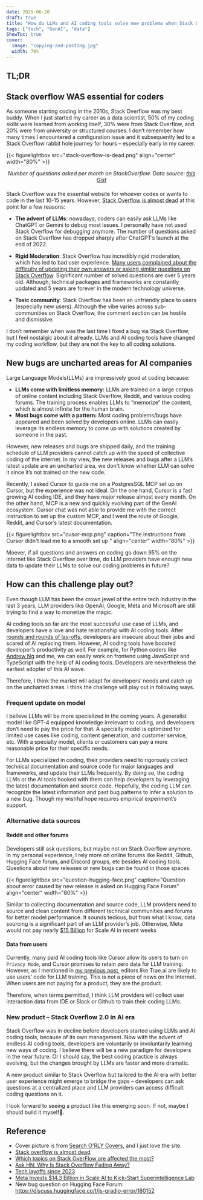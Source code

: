 ```yaml
---
date: 2025-06-20
draft: true
title: "How do LLMs and AI coding tools solve new problems when Stack Overflow is dead?"
tags: ["tech", "GenAI", "data"]
ShowToc: true
cover:
  image: "copying-and-pasting.jpg"
  width: 70%
---
```


## TL;DR

## Stack overflow WAS essential for coders

As someone starting coding in the 2010s, Stack Overflow was my best buddy. When I just started my career as a data scientist, 50% of my coding skills were learned from working itself, 30% were from Stack Overflow, and 20% were from university or structured courses. I don’t remember how many times I encountered a configuration issue and it subsequently led to a Stack Overflow rabbit hole journey for hours – especially early in my career.

{{< figurelightbox src="stack-overflow-is-dead.png" align="center" width="80%" >}}

<div style="text-align: center; margin-bottom: 20px;">
<em>Number of questions asked per month on StackOverflow. Data source: <a href="https://gist.github.com/hopeseekr/f522e380e35745bd5bdc3269a9f0b132?ref=blog.pragmaticengineer.com#file-stackoverflow-new-questions-over-time-2009-2024-csv">this Gist</a></em>
</div>

Stack Overflow was the essential website for whoever codes or wants to code in the last 10-15 years. However, [Stack Overflow is almost dead](https://blog.pragmaticengineer.com/stack-overflow-is-almost-dead/) at this point for a few reasons:

- **The advent of LLMs**: nowadays, coders can easily ask LLMs like ChatGPT or Gemini to debug most issues. I personally have not used Stack Overflow for debugging anymore. The number of questions asked on Stack Overflow has dropped sharply after ChatGPT’s launch at the end of 2022.

- **Rigid Moderation**: Stack Overflow has incredibly rigid moderation, which has led to bad user experience. [Many users complained about the difficulty of updating their own answers or asking similar questions on Stack Overflow](https://news.ycombinator.com/item?id=41364798). Significant number of solved questions are over 5 years old. Although, technical packages and frameworks are constantly updated and 5 years are forever in the modern technology universe.

- **Toxic community**: Stack Overflow has been an unfriendly place to users (especially new users). Although the vibe varies across sub-communities on Stack Overflow, the comment section can be hostile and dismissive.

I don’t remember when was the last time I fixed a bug via Stack Overflow, but I feel nostalgic about it already. LLMs and AI coding tools have changed my coding workflow, but they are not the key to all coding solutions.

## New bugs are uncharted areas for AI companies

Large Language Models(LLMs) are impressively good at coding because:

- **LLMs come with limitless memory:** LLMs are trained on a large corpus of online content including Stack Overflow, Reddit, and various coding forums. The training process enables LLMs to “memorize” the content, which is almost infinite for the human brain.
- **Most bugs come with a pattern:** Most coding problems/bugs have appeared and been solved by developers online. LLMs can easily leverage its endless memory to come up with solutions created by someone in the past.

However, new releases and bugs are shipped daily, and the training schedule of LLM providers cannot catch up with the speed of collective coding of the internet. In my view, the new releases and bugs after a LLM’s latest update are an uncharted area, we don't know whether LLM can solve it since it’s not trained on the new code.

Recently, I asked Cursor to guide me on a PostgresSQL MCP set up on Cursor, but the experience was not ideal. On the one hand, Cursor is a fast growing AI coding IDE, and they have major release almost every month. On the other hand, MCP is a new and quickly evolving part of the GenAI ecosystem. Cursor chat was not able to provide me with the correct instruction to set up the custom MCP, and I went the route of Google, Reddit, and Cursor’s latest documentation.

{{< figurelightbox src="cusor-mcp.png" caption="The instructions from Cursor didn't lead me to a smooth set up " align="center" width="80%" >}}

Moever, if all questions and answers on coding go down 95% on the internet like Stack Overflow over time, do LLM providers have enough new data to update their LLMs to solve our coding problems in future?

## How can this challenge play out?

Even though LLM has been the crown jewel of the entire tech industry in the last 3 years, LLM providers like OpenAI, Google, Meta and Microsoft are still trying to find a way to monetize the magic.

AI coding tools so far are the most successful use case of LLMs, and developers have a love and hate relationship with AI coding tools. After [rounds and rounds of lay-offs](https://news.crunchbase.com/startups/tech-layoffs/), developers are insecure about their jobs and scared of AI replacing them. However, AI coding tools have boosted developer’s productivity as well. For example, for Python coders like [Andrew Ng](https://www.deeplearning.ai/the-batch/issue-298/) and me, we can easily work on frontend using JavaScript and TypeScript with the help of AI coding tools. Developers are nevertheless the earliest adopter of this AI wave.

Therefore, I think the market will adapt for developers’ needs and catch up on the uncharted areas. I think the challenge will play out in following ways.

### Frequent update on model

I believe LLMs will be more specialized in the coming years. A generalist model like GPT-4 equipped knowledge irrelevant to coding, and developers don’t need to pay the price for that. A specialty model is optimized for limited use cases like coding, content generation, and customer service, etc. With a specialty model, clients or customers can pay a more reasonable price for their specific needs.

For LLMs specialized in coding, their providers need to rigorously collect technical documentation and source code for major languages and frameworks, and update their LLMs frequently. By doing so, the coding LLMs or the AI tools hooked with them can help developers by leveraging the latest documentation and source code. Hopefully, the coding LLM can recognize the latest information and past bug patterns to infer a solution to a new bug. Though my wishful hope requires empirical experiment’s support.

### Alternative data sources

#### Reddit and other forums

Developers still ask questions, but maybe not on Stack Overflow anymore. In my personal experience, I rely more on online forums like Reddit, Github, Hugging Face forum, and Discord groups, etc besides AI coding tools. Questions about new releases or new bugs can be found in those spaces.

{{< figurelightbox src="question-hugging-face.png" caption="Question about error caused by new release is asked on Hugging Face Forum" align="center" width="80%" >}}

Similar to collecting documentation and source code, LLM providers need to source and clean content from different technical communities and forums for better model performance. It sounds tedious, but from what I know, data sourcing is a significant part of an LLM provider’s job. Otherwise, Meta would not pay nearly [$15 Billion](https://www.nytimes.com/2025/06/12/technology/meta-scale-ai.html) for Scale AI in recent weeks

#### Data from users

Currently, many paid AI coding tools like Cursor allow its users to turn on `Privacy Mode`, and Cursor promises to retain zero data for LLM training. However, as I mentioned in [my previous post](http://andreagao.com/posts/blog-set-up/#traeai), editors like Trae.ai are likely to use users’ code for LLM training. This is not a piece of news on the Internet. When users are not paying for a product, they are the product.

Therefore, when terms permitted, I think LLM providers will collect user interaction data from IDE or Slack or Github to train their coding LLMs.

### New product – Stack Overflow 2.0 in AI era

Stack Overflow was in decline before developers started using LLMs and AI coding tools, because of its own management. Now with the advent of endless AI coding tools, developers are voluntarily or involuntarily learning new ways of coding. I believe there will be a new paradigm for developers in the near future. Or I should say, the best coding practice is always evolving, but the changes brought by LLMs are faster and more dramatic.

A new product similar to Stack Overflow but tailored to the AI era with better user experience might emerge to bridge the gaps – developers can ask questions at a centralized place and LLM providers can access difficult coding questions on it.

I look forward to seeing a product like this emerging soon. If not, maybe I should build it myself🤔.

## Reference

- Cover picture is from [Search O'RLY Covers](https://orlybooks.com/), and I just love the site.
- [Stack overflow is almost dead](https://blog.pragmaticengineer.com/stack-overflow-is-almost-dead/)
- [Which topics on Stack OverFlow are affected the most? ](https://tomazweiss.github.io/blog/stackoverflow_decline/)
- [Ask HN: Why Is Stack Overflow Fading Away?](https://news.ycombinator.com/item?id=41364798)
- [Tech layoffs since 2023](https://news.crunchbase.com/startups/tech-layoffs/)
- [Meta Invests $14.3 Billion in Scale AI to Kick-Start Superintelligence Lab](https://www.nytimes.com/2025/06/12/technology/meta-scale-ai.html)
- New bug question on Hugging Face Forum: https://discuss.huggingface.co/t/js-gradio-error/160152
